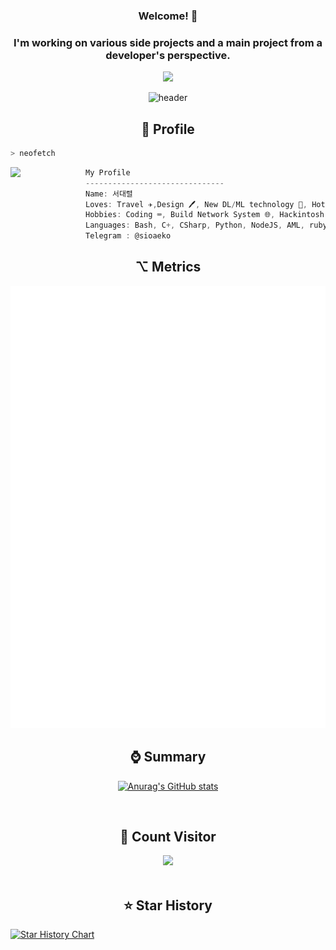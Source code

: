<h3 align="center">Welcome! 👋</div>
<h3 align="center">I'm working on various side projects and a main project from a developer's perspective.</h3>



<div align="center">
<a href="https://github.com/sioaeko"><img src="https://hits.seeyoufarm.com/api/count/incr/badge.svg?url=https%3A%2F%2Fgithub.com%2F59rice&count_bg=%2379C83D&title_bg=%23000000&icon=github.svg&icon_color=%white&title=Github&edge_flat=false)"/></a>
</div>



<div align="center">
 
![header](https://capsule-render.vercel.app/api?type=venom&color=gradient&height=200&section=header&text=あえこ%20&fontSize=60&fontColor=d6ace6)    

</div>


<h2 align="center">🪪 Profile</h2>

```zsh
> neofetch
```

<img align="left" src="https://github.com/sioaeko/sioaeko/assets/101755125/b5833b71-f989-458c-a662-90eb685d35bf" width="120px"/> 

```csharp
My Profile
-------------------------------
Name: 서대렬
Loves: Travel ✈️,Design 🖊️, New DL/ML technology 🚀, Hotfix 🛠️, Mac 🖥️, AI Deeplearning
Hobbies: Coding ⌨️, Build Network System 🌐, Hackintosh 🖥️, Learning about new language 🌏
Languages: Bash, C+, CSharp, Python, NodeJS, AML, ruby, Java, Javascript, SQL, CSS, GO, PHP, Coffeescript/Typescript, Markdown(md), Swift
Telegram : @sioaeko
```




<h2 align="center">⌥ Metrics</h2>


<p align="center"><img src="/github-metrics.svg" alt="Metrics" width="520"></p>
 
 

<h2 align="center">⌚️ Summary</h2>
<div align="center">
 
[![Anurag's GitHub stats](https://github-readme-stats.vercel.app/api?username=sioaeko)](https://github.com/anuraghazra/github-readme-stats)

</div>


<br>
<div>
<h2 align="center">👀 Count Visitor </h2>
<div align="center">
<img src="https://moe-counter.glitch.me/get/@soiaeko?theme=gelbooru" />
  </div>
<br>

<h2 align="center">⭐ Star History </h2>

[![Star History Chart](https://api.star-history.com/svg?repos=sioaeko/Hackintosh-Opencore-LG-Gram-13ZD940-GX70K-OC-0.7.9,sioaeko/Hackintosh-Opencore-AORUS-Z490-Elite-OC-0.9.5,sioaeko/Hackintosh-OPENCORE-Gigabyte-AORUS-Z490-Elite,sioaeko/Deeptube-Youtube-Downloader&type=Timeline)](https://star-history.com/#sioaeko/Hackintosh-Opencore-LG-Gram-13ZD940-GX70K-OC-0.7.9&sioaeko/Hackintosh-Opencore-AORUS-Z490-Elite-OC-0.9.5&sioaeko/Hackintosh-OPENCORE-Gigabyte-AORUS-Z490-Elite&sioaeko/Deeptube-Youtube-Downloader&Timeline)
 

